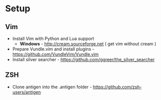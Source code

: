 # Setup

## Vim
* Install Vim with Python and Lua support 
  * **Windows** - http://cream.sourceforge.net ( get vim without cream )
* Prepare Vundle.vim and install plugins - https://github.com/VundleVim/Vundle.vim
* Install silver searcher - https://github.com/ggreer/the_silver_searcher

## ZSH
* Clone antigen into the .antigen folder - https://github.com/zsh-users/antigen
